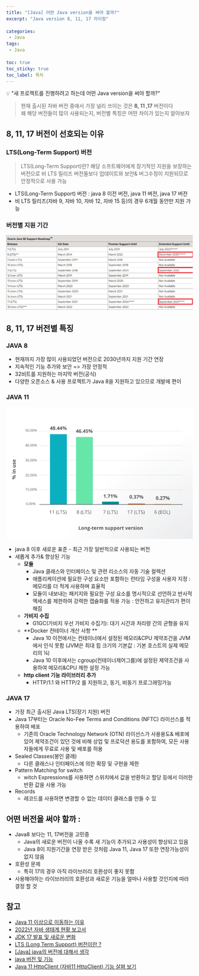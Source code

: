 ```yaml
---
title: "[Java] 어떤 Java version을 써야 할까?"
excerpt: "Java version 8, 11, 17 차이점"

categories:
 - Java
tags:
 - Java

toc: true
toc_sticky: true
toc_label: 목차
---
```

<aside>
💡 "새 프로젝트를 진행하려고 하는데 어떤 Java version을 써야 할까?"
</aside>

> 현재 출시된 자바 버전 중에서 가장 널리 쓰이는 것은 **8, 11 ,17** 버전이다 <br>
>  왜 해당 버전들이 많이 사용되는지, 버전별 특징은 어떤 차이가 있는지 알아보자


##  8, 11, 17 버전이 선호되는 이유

### LTS(Long-Term Support) 버전
>  LTS(Long-Term Support)란?
> 해당 소프트웨어에게 장기적인 지원을 보장하는 버전으로 비 LTS 릴리즈 버전들보다 업데이트와 보안& 버그수정이 지원되므로 안정적으로 사용 가능
- LTS(Long-Term Support) 버전 : java 8 이전 버전, java 11 버전, java 17 버전
- 비 LTS 릴리즈(자바 9, 자바 10, 자바 12, 자바 15 등)의 경우 6개월 동안만 지원 가능

### 버전별 지원 기간

  ![java](/assets/images/posts/java02.png)



## 8, 11, 17 버전별 특징

### JAVA 8
  - 현재까지 가장 많이 사용되었던 버전으로 2030년까지 지원 기간 연장
  - 지속적인 기능 추가와 보안 => 가장 안정적
  - 32비트를 지원하는 마지막 버전(공식)
  - 다양한 오픈소스 & 사용 프로젝트가 Java 8을 지원하고 있으므로 개발에 편이


### JAVA 11

  ![java11](/assets/images/posts/java02-2.png)

  - java 8 이후 새로운 표준 - 최근 가장 일반적으로 사용되는 버전
  - 새롭게 추가& 향상된 기능
    - **모듈**
      - Java 클래스와 인터페이스 및 관련 리소스의 자동 기술 컬렉션
      - 애플리케이션에 필요한 구성 요소만 포함하는 런타임 구성을 사용자 지정 : 메모리를 더 적게 사용하며 효율적
      - 모듈이 내보내는 패키지와 필요한 구성 요소를 명시적으로 선언하고 반사적 액세스를 제한하여 강력한 캡슐화를 적용 가능 : 안전하고 유지관리가 편이해짐
    - **가비지 수집**
      - G1GC(가비지 우선 가비지 수집기): 대기 시간과 처리량 간의 균형을 유지
    - **Docker 컨테이너 개산 사항 **
      - Java 10 이전에서는 컨테이너에서 설정된 메모리&CPU 제약조건을 JVM 에서 인식 못함 (JVM은 최대 힙 크기의 기본값 : 기본 호스트의 실제 메모리의 ¼)
      - Java 10 이후에서는 cgroup(컨테이너제어그룹)에 설정된 제약조건을 사용하여 메모리&CPU 제한 설정 가능
    - **http client 기능 라이브러리 추가**
      - HTTP/1.1 와 HTTP/2 를 지원하고, 동기, 비동기 프로그래밍가능



### JAVA 17
  - 가장 최근 출시된 Java LTS(장기 지원) 버전
  - Java 17부터는 Oracle No-Fee Terms and Conditions (NFTC) 라이선스를 적용하여 배포
    - 기존의 Oracle Technology Network (OTN) 라이선스가 사용용도& 배포에 있어 제약조건이 있던 것에 비해 상업 및 프로덕션 용도를 포함하여, 모든 사용자들에게 무료로 사용 및 배포를 허용
  - Sealed Classes(봉인 클래)
    - 다른 클래스나 인터페이스에 의한 확장 및 구현을 제한
  - Pattern Matching for switch
    - witch Expressions를 사용하면 스위치에서 값을 반환하고 할당 등에서 이러한 반환 값을 사용 가능
  - Records
    - 레코드를 사용하면 변경할 수 없는 데이터 클래스를 만들 수 있



## 어떤 버전을 써야 할까 :

- Java8 보다는 11, 17버전을 고민중
   - Java의 새로운 버전이 나올 수록 새 기능이 추가되고 사용성이 향상되고 있음
   - Java 8이 지원기간을 연장 받은 것처럼 Java 11, Java 17 또한 연장가능성이 없지 않음
- 호환성 문제
  - 특히 17의 경우 아직 라이브러리 호환성이 좋지 못함
- 사용해야하는 라이브러리의 호환성과 새로운 기능을 얼마나 사용할 것인지에 따라 결정 할 것


## 참고
- [Java 11 이상으로 이동하는 이유](https://docs.microsoft.com/ko-kr/java/openjdk/reasons-to-move-to-java-11?toc=%2Fazure%2Fdeveloper%2Fjava%2Ffundamentals%2Ftoc.json&bc=%2Fazure%2Fdeveloper%2Fbreadcrumb%2Ftoc.json)
- [2022년 자바 생태계 현황 보고서](https://newrelic.com/resources/report/2022-state-of-java-ecosystem)
- [JDK 17 발표 및 새로운 변화](https://blogs.oracle.com/javakr/post/jdk-17)
- [LTS (Long Term Support) 버전이란 ?](https://velog.io/@sseob/LTS-Long-Term-Support)
- [[Java] java의 버전에 대해서 생각](https://fftl.tistory.com/m/19)
- [java 버전 및 기능](https://www.marcobehler.com/guides/a-guide-to-java-versions-and-features#_java_features_8_17)
- [Java 11 HttpClient (자바11 HttpClient) 기능 살펴 보기](https://lts0606.tistory.com/455)


